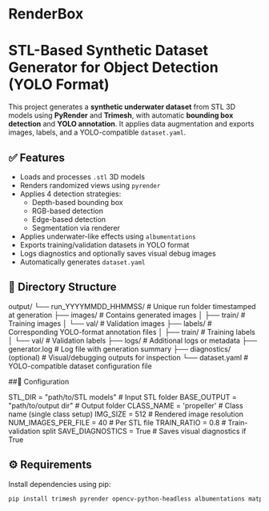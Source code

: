 # RenderBox
# STL-Based Synthetic Dataset Generator for Object Detection (YOLO Format)

This project generates a **synthetic underwater dataset** from STL 3D models using **PyRender** and **Trimesh**, with automatic **bounding box detection** and **YOLO annotation**. It applies data augmentation and exports images, labels, and a YOLO-compatible `dataset.yaml`.

## ✅ Features

- Loads and processes `.stl` 3D models
- Renders randomized views using `pyrender`
- Applies 4 detection strategies:
  - Depth-based bounding box
  - RGB-based detection
  - Edge-based detection
  - Segmentation via renderer
- Applies underwater-like effects using `albumentations`
- Exports training/validation datasets in YOLO format
- Logs diagnostics and optionally saves visual debug images
- Automatically generates `dataset.yaml`

## 📁 Directory Structure

output/
└── run_YYYYMMDD_HHMMSS/           # Unique run folder timestamped at generation
    ├── images/                    # Contains generated images
    │   ├── train/                 # Training images
    │   └── val/                   # Validation images
    ├── labels/                   # Corresponding YOLO-format annotation files
    │   ├── train/                 # Training labels
    │   └── val/                   # Validation labels
    ├── logs/                      # Additional logs or metadata
    ├── generator.log              # Log file with generation summary
    ├── diagnostics/ (optional)    # Visual/debugging outputs for inspection
    └── dataset.yaml               # YOLO-compatible dataset configuration file


##🔧 Configuration

STL_DIR = "path/to/STL models"         # Input STL folder
BASE_OUTPUT = "path/to/output dir"     # Output folder
CLASS_NAME = 'propeller'               # Class name (single class setup)
IMG_SIZE = 512                         # Rendered image resolution
NUM_IMAGES_PER_FILE = 40               # Per STL file
TRAIN_RATIO = 0.8                      # Train-validation split
SAVE_DIAGNOSTICS = True                # Saves visual diagnostics if True

## ⚙️ Requirements

Install dependencies using pip:

```bash
pip install trimesh pyrender opencv-python-headless albumentations matplotlib scikit-learn



              

